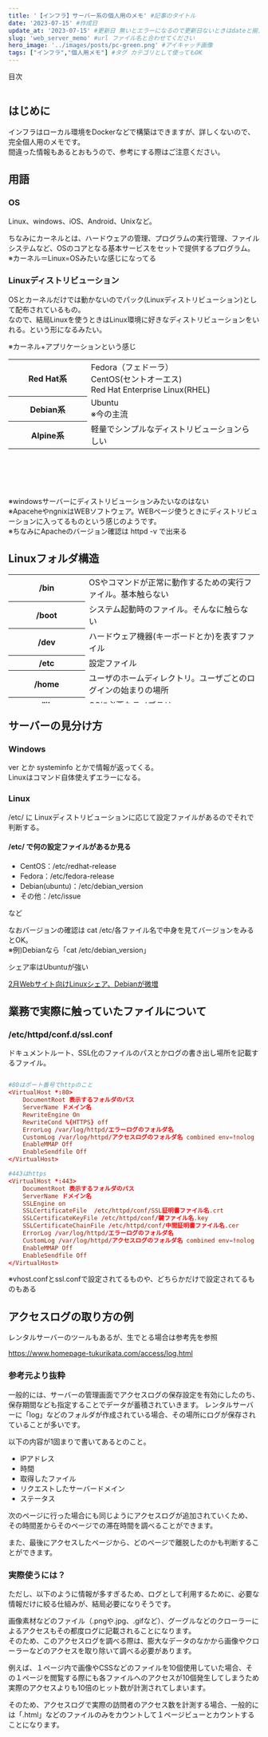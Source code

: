 ```yaml
---
title: '【インフラ】サーバー系の個人用のメモ' #記事のタイトル
date: '2023-07-15' #作成日
update_at: '2023-07-15' #更新日 無いとエラーになるので更新日ないときはdateと揃えてください。
slug: 'web_server_memo' #url ファイル名と合わせてください
hero_image: '../images/posts/pc-green.png' #アイキャッチ画像
tags: ["インフラ","個人用メモ"] #タグ カテゴリとして使ってもOK
---
```


<div class="toc-title">目次</div>

```toc
```


## はじめに

インフラはローカル環境をDockerなどで構築はできますが、詳しくないので、完全個人用のメモです。  
間違った情報もあるとおもうので、参考にする際はご注意ください。

## 用語

### OS
Linux、windows、iOS、Android、Unixなど。  

ちなみにカーネルとは、ハードウェアの管理、プログラムの実行管理、ファイルシステムなど、OSのコアとなる基本サービスをセットで提供するプログラム。  
※カーネル＝Linux=OSみたいな感じになってる

### Linuxディストリビューション

OSとカーネルだけでは動かないのでパック(Linuxディストリビューション)として配布されているもの。  
なので、結局Linuxを使うときはLinux環境に好きなディストリビューションをいれる。という形になるみたい。

※カーネル+アプリケーションという感じ

<table class="cps-table03" style="height: 258px;">
<tbody>
  <tr style="height: 19px;">
    <th style="height: 19px; width: 189.703px;">
      Red Hat系
    </th>
    <td class="rankinginfo" style="height: 19px; width: 461.297px;">
      Fedora（フェドーラ）<br>
      CentOS(セントオーエス)<br>
      Red Hat Enterprise Linux(RHEL)<br>
    </td>
  </tr>
  <tr style="height: 19px;">
    <th style="height: 19px; width: 189.703px;">
      Debian系
    </th>
    <td class="rankinginfo" style="height: 19px; width: 461.297px;">
      Ubuntu<br>
      ※今の主流
    </td>
  </tr>
  <tr style="height: 19px;">
    <th style="height: 19px; width: 189.703px;">
      Alpine系
    </th>
    <td class="rankinginfo" style="height: 19px; width: 461.297px;">
      軽量でシンプルなディストリビューションらしい
    </td>
  </tr>
</tbody>
</table>

※windowsサーバーにディストリビューションみたいなのはない  
※ApaceheやngnixはWEBソフトウェア。WEBページ使うときにディストリビューションに入ってるものという感じのようです。  
※ちなみにApacheのバージョン確認は httpd -v で出来る

## Linuxフォルダ構造

<table class="cps-table03" style="height: 258px;">
<tbody>
  <tr style="height: 19px;">
    <th style="height: 19px; width: 189.703px;">
      /bin
    </th>
    <td class="rankinginfo" style="height: 19px; width: 461.297px;">
      OSやコマンドが正常に動作するための実行ファイル。基本触らない
    </td>
  </tr>
  <tr style="height: 19px;">
    <th style="height: 19px; width: 189.703px;">
      /boot
    </th>
    <td class="rankinginfo" style="height: 19px; width: 461.297px;">
      システム起動時のファイル。そんなに触らない
    </td>
  </tr>
  <tr style="height: 19px;">
    <th style="height: 19px; width: 189.703px;">
      /dev
    </th>
    <td class="rankinginfo" style="height: 19px; width: 461.297px;">
      ハードウェア機器(キーボードとか)を表すファイル
    </td>
  </tr>
  <tr style="height: 19px;">
    <th style="height: 19px; width: 189.703px;">
      /etc
    </th>
    <td class="rankinginfo" style="height: 19px; width: 461.297px;">
      設定ファイル
    </td>
  </tr>
  <tr style="height: 19px;">
    <th style="height: 19px; width: 189.703px;">
      /home
    </th>
    <td class="rankinginfo" style="height: 19px; width: 461.297px;">
      ユーザのホームディレクトリ。ユーザごとのログインの始まりの場所
    </td>
  </tr>
  <tr style="height: 19px;">
    <th style="height: 19px; width: 189.703px;">
      /lib
    </th>
    <td class="rankinginfo" style="height: 19px; width: 461.297px;">
      OSに必要なライブラリ
    </td>
  </tr>
  <tr style="height: 19px;">
    <th style="height: 19px; width: 189.703px;">
      /media
    </th>
    <td class="rankinginfo" style="height: 19px; width: 461.297px;">
      USBなどの外部記憶媒体をシステムで「自動」マウントする。マウントしないと使えない。
    </td>
  </tr>
  <tr style="height: 19px;">
    <th style="height: 19px; width: 189.703px;">
      /mnt
    </th>
    <td class="rankinginfo" style="height: 19px; width: 461.297px;">
      USBなどの外部記憶媒体をシステムで「手動」マウントする。マウントしないと使えない。
    </td>
  </tr>
  <tr style="height: 19px;">
    <th style="height: 19px; width: 189.703px;">
      /opt
    </th>
    <td class="rankinginfo" style="height: 19px; width: 461.297px;">
      chromeなど追加アプリケーションがインストールされる
    </td>
  </tr>
  <tr style="height: 19px;">
    <th style="height: 19px; width: 189.703px;">
      /proc
    </th>
    <td class="rankinginfo" style="height: 19px; width: 461.297px;">
      OSのシステムコントロール
    </td>
  </tr>
  <tr style="height: 19px;">
    <th style="height: 19px; width: 189.703px;">
      /root
    </th>
    <td class="rankinginfo" style="height: 19px; width: 461.297px;">
      管理系rootアカウントのホームディレクトリ
    </td>
  </tr>
  <tr style="height: 19px;">
    <th style="height: 19px; width: 189.703px;">
      /sbin
    </th>
    <td class="rankinginfo" style="height: 19px; width: 461.297px;">
      管理系rootアカウントのみ実行できるプログラム  <br>(binの管理権限用)
    </td>
  </tr>
  <tr style="height: 19px;">
    <th style="height: 19px; width: 189.703px;">
      /sys
    </th>
    <td class="rankinginfo" style="height: 19px; width: 461.297px;">
      OSの現在の状況に関する情報
    </td>
  </tr>
  <tr style="height: 19px;">
    <th style="height: 19px; width: 189.703px;">
      /usr
    </th>
    <td class="rankinginfo" style="height: 19px; width: 461.297px;">
      全ユーザが共通して利用するプログラムのデータ。<br>
      TOPのbinとはべつにここにもbinがはいっていたりする。<br>
      ※PCでいうCドライブにツールインストールする。みたいな感じっぽい<br>
      ※/varとの違い：/varはホストごとの共有できない可変データを入れる場所
    </td>
  </tr>
  <tr style="height: 19px;">
    <th style="height: 19px; width: 189.703px;">
      /var
    </th>
    <td class="rankinginfo" style="height: 19px; width: 461.297px;">
      システム運用中に自動で生成されて、あとから削除されるデータ。ログなどが入る。<br>
      プログラムなどのコードもvar/www/source/などに入れたりする。<br>
    </td>
  </tr>

  </tbody>
</table>

## サーバーの見分け方

### Windows
ver とか systeminfo とかで情報が返ってくる。  
Linuxはコマンド自体使えずエラーになる。


### Linux
/etc/ に Linuxディストリビューションに応じて設定ファイルがあるのでそれで判断する。

#### /etc/ で何の設定ファイルがあるか見る

- CentOS：/etc/redhat-release
- Fedora：/etc/fedora-release
- Debian(ubuntu)：/etc/debian_version
- その他：/etc/issue

など

なおバージョンの確認は cat /etc/各ファイル名で中身を見てバージョンをみるとOK。  
※例)Debianなら「cat /etc/debian_version」

<div class="boxparts ref">
  <div class="title"></div>

  シェア率はUbuntuが強い
  
  [2月Webサイト向けLinuxシェア、Debianが微増](https://news.mynavi.jp/techplus/article/20230207-2582977/)
</div>

## 業務で実際に触っていたファイルについて

### /etc/httpd/conf.d/ssl.conf

ドキュメントルート、SSL化のファイルのパスとかログの書き出し場所を記載するファイル。

```ssl.conf:title=ssl.conf

#80はポート番号でhttpのこと
<VirtualHost *:80>	
	DocumentRoot 表示するフォルダのパス
	ServerName ドメイン名
	RewriteEngine On
	RewriteCond %{HTTPS} off
	ErrorLog /var/log/httpd/エラーログのフォルダ名
	CustomLog /var/log/httpd/アクセスログのフォルダ名 combined env=!nolog
	EnableMMAP Off
	EnableSendfile Off
</VirtualHost>	

#443はhttps
<VirtualHost *:443>	
	DocumentRoot 表示するフォルダのパス
	ServerName ドメイン名
	SSLEngine on
	SSLCertificateFile  /etc/httpd/conf/SSL証明書ファイル名.crt
	SSLCertificateKeyFile /etc/httpd/conf/鍵ファイル名.key
	SSLCertificateChainFile /etc/httpd/conf/中間証明書ファイル名.cer
	ErrorLog /var/log/httpd/エラーログのフォルダ名
	CustomLog /var/log/httpd/アクセスログのフォルダ名 combined env=!nolog
	EnableMMAP Off
	EnableSendfile Off
</VirtualHost>	

```
※vhost.confとssl.confで設定されてるものや、どちらかだけで設定されてるものもある  

## アクセスログの取り方の例

レンタルサーバーのツールもあるが、生でとる場合は参考先を参照

<div class="boxparts ref">
  <div class="title"></div>

  https://www.homepage-tukurikata.com/access/log.html
</div>

### 参考元より抜粋

一般的には、サーバーの管理画面でアクセスログの保存設定を有効にしたのち、保存期間なども指定することでデータが蓄積されていきます。
レンタルサーバーに「log」などのフォルダが作成されている場合、その場所にログが保存されていることが多いです。  

以下の内容が1固まりで書いてあるとのこと。

- IPアドレス
- 時間
- 取得したファイル
- リクエストしたサーバードメイン
- ステータス


次のページに行った場合にも同じようにアクセスログが追加されていくため、
その時間差からそのページでの滞在時間を調べることができます。  

また、最後にアクセスしたページから、どのページで離脱したのかも判断することができます。  

### 実際使うには？

ただし、以下のように情報が多すぎるため、ログとして利用するために、必要な情報だけに絞る仕組みが、結局必要になりそうです。

画像素材などのファイル（.pngや.jpg、.gifなど）、グーグルなどのクローラーによるアクセスもその都度ログに記載されることになります。  
そのため、このアクセスログを調べる際は、膨大なデータのなかから画像やクローラーなどのアクセスを取り除いて調べる必要があります。  

例えば、１ページ内で画像やCSSなどのファイルを10個使用していた場合、その１ページを閲覧する際にも各ファイルへのアクセスが10個発生してしまうため
実際のアクセスよりも10倍のヒット数が計測されてしまいます。

そのため、アクセスログで実際の訪問者のアクセス数を計測する場合、一般的には「.html」などのファイルのみをカウントして１ページビューとカウントすることになります。
